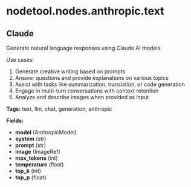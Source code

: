 # nodetool.nodes.anthropic.text

## Claude

Generate natural language responses using Claude AI models.

Use cases:
1. Generate creative writing based on prompts
2. Answer questions and provide explanations on various topics
3. Assist with tasks like summarization, translation, or code generation
4. Engage in multi-turn conversations with context retention
5. Analyze and describe images when provided as input

**Tags:** text, llm, chat, generation, anthropic

**Fields:**
- **model** (AnthropicModel)
- **system** (str)
- **prompt** (str)
- **image** (ImageRef)
- **max_tokens** (int)
- **temperature** (float)
- **top_k** (int)
- **top_p** (float)


